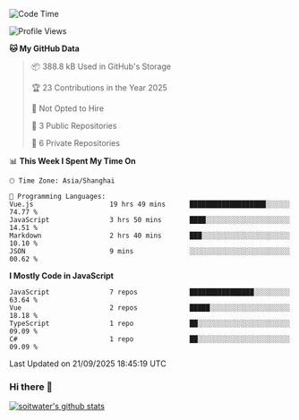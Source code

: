<!--START_SECTION:waka-->
![Code Time](http://img.shields.io/badge/Code%20Time-5%2C551%20hrs%2038%20mins-blue)

![Profile Views](http://img.shields.io/badge/Profile%20Views-1-blue)

**🐱 My GitHub Data** 

> 📦 388.8 kB Used in GitHub's Storage 
 > 
> 🏆 23 Contributions in the Year 2025
 > 
> 🚫 Not Opted to Hire
 > 
> 📜 3 Public Repositories 
 > 
> 🔑 6 Private Repositories 
 > 
📊 **This Week I Spent My Time On** 

```text
🕑︎ Time Zone: Asia/Shanghai

💬 Programming Languages: 
Vue.js                   19 hrs 49 mins      ███████████████████░░░░░░   74.77 % 
JavaScript               3 hrs 50 mins       ████░░░░░░░░░░░░░░░░░░░░░   14.51 % 
Markdown                 2 hrs 40 mins       ███░░░░░░░░░░░░░░░░░░░░░░   10.10 % 
JSON                     9 mins              ░░░░░░░░░░░░░░░░░░░░░░░░░   00.62 % 
```

**I Mostly Code in JavaScript** 

```text
JavaScript               7 repos             ████████████████░░░░░░░░░   63.64 % 
Vue                      2 repos             █████░░░░░░░░░░░░░░░░░░░░   18.18 % 
TypeScript               1 repo              ██░░░░░░░░░░░░░░░░░░░░░░░   09.09 % 
C#                       1 repo              ██░░░░░░░░░░░░░░░░░░░░░░░   09.09 % 
```




 Last Updated on 21/09/2025 18:45:19 UTC
<!--END_SECTION:waka-->

### Hi there 👋
[![soitwater's github stats](https://github-readme-stats.vercel.app/api?username=soitwater)](https://github.com/soitwater/github-readme-stats)
